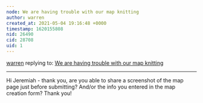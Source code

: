 ```yaml
---
node: We are having trouble with our map knitting
author: warren
created_at: 2021-05-04 19:16:48 +0000
timestamp: 1620155808
nid: 26490
cid: 28708
uid: 1
---
```




[warren](../profile/warren) replying to: [We are having trouble with our map knitting](../notes/jerejack0507/05-04-2021/we-are-having-trouble-with-our-map-knitting)

----
Hi Jeremiah - thank you, are you able to share a screenshot of the map page just before submitting? And/or the info you entered in the map creation form? Thank you!